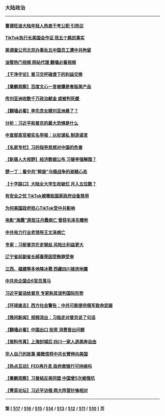 ### 大陆政治
---
#### [曹德旺谈大陆年轻人热衷于考公职 引热议](../../pages/ncid277/n13957395.md?03241645) 
#### [TikTok执行长美国会作证 现五个尴尬事实](../../pages/ncid277/n13957300.md?03241645) 
#### [美调查公司北京办事处五中国员工遭中共拘留](../../pages/ncid277/n13957275.md?03241645) 
#### [油管热门视频 网站代理 翻墙必看视频](http://138.2.39.72:81/youtube.html?epic-marker?03241645)
#### [【干净宇论】普习交杯碰盏下的利益交换](../../pages/ncid277/n13957030.md?03241645) 
#### [【秦鹏观察】百度文心一言被爆是套版美产品](../../pages/ncid277/n13957205.md?03241645) 
#### [传刘亚洲收数千万政治献金 或被判死缓 ](../../pages/ncid277/n13957192.md?03241645) 
#### [【翻墙必看】李先念女婿刘亚洲悬了？](../../pages/ncid277/n13957201.md?03241645) 
#### [分析：习近平和普京的最大恐惧是什么](../../pages/ncid277/n13957023.md?03241645) 
#### [中宣部高官被实名举报：以权谋私 制造谣言](../../pages/ncid277/n13957050.md?03241645) 
#### [【名家专栏】习的指导思想对中国的危害](../../pages/ncid277/n13955985.md?03241645) 
#### [【新唐人大视野】经济数据公布 习替李强解围？](../../pages/ncid277/n13957008.md?03241645) 
#### [楚一丁：看中共“斡旋”乌俄战争的盗贼心态](../../pages/ncid277/n13956497.md?03241645) 
#### [【十字路口】大陆女大学生收破烂 月入五位数？](../../pages/ncid277/n13956951.md?03241645) 
#### [有安全之忧 TikTok被哪些国家政府设备禁用](../../pages/ncid277/n13956948.md?03241645) 
#### [为何美国政府担心TikTok受中共影响](../../pages/ncid277/n13956931.md?03241645) 
#### [电影“海霞”原型汪月霞病亡 曾获毛泽东赠枪](../../pages/ncid277/n13956886.md?03241645) 
#### [中共电力行业老领导王文泽病亡](../../pages/ncid277/n13956781.md?03241645) 
#### [专家：习挺普京在走钢丝 风险比利益更大](../../pages/ncid277/n13956139.md?03241645) 
#### [辽宁省前副省长郝春荣因受贿罪受审](../../pages/ncid277/n13956751.md?03241645) 
#### [江西、福建等多地降冰雹 西藏四川接连地震](../../pages/ncid277/n13956709.md?03241645) 
#### [中共央企国企6官员落马](../../pages/ncid277/n13956705.md?03241645) 
#### [习近平留话给普京 专家称其误判国际形势](../../pages/ncid277/n13956572.md?03241645) 
#### [【环球直击】西方社会警告：中共可能提供俄军致命武器](../../pages/ncid277/n13956163.md?03241645) 
#### [【晚间新闻】视频流出：习临走对普京说了句话](../../pages/ncid277/n13956636.md?03241645) 
#### [【翻墙必看】中国出口 投资 消费皆出问题](../../pages/ncid277/n13956418.md?03241645) 
#### [【报料传真】上海封城后 四川一家人逃美奔自由](../../pages/ncid277/n13956276.md?03241645) 
#### [华人自己的故事 揭微信将中共长臂伸向美国](../../pages/ncid277/n13955603.md?03241645) 
#### [【热点互动】FED再升息 政府救银行可持续吗](../../pages/ncid277/n13956298.md?03241645) 
#### [【秦鹏观察】习普结反美同盟 中国曾5次被俄坑](../../pages/ncid277/n13956280.md?03241645) 
#### [【菁英论坛】习近平访俄 两大阵营针锋相对](../../pages/ncid277/n13956271.md?03241645) 

---
#### 第 [ [517](./517.md?03241645) / [516](./516.md?03241645) / [515](./515.md?03241645) / [514](./514.md?03241645) / [513](./513.md?03241645) / [512](./512.md?03241645) / [511](./511.md?03241645) / [510](./510.md?03241645) ] 页
